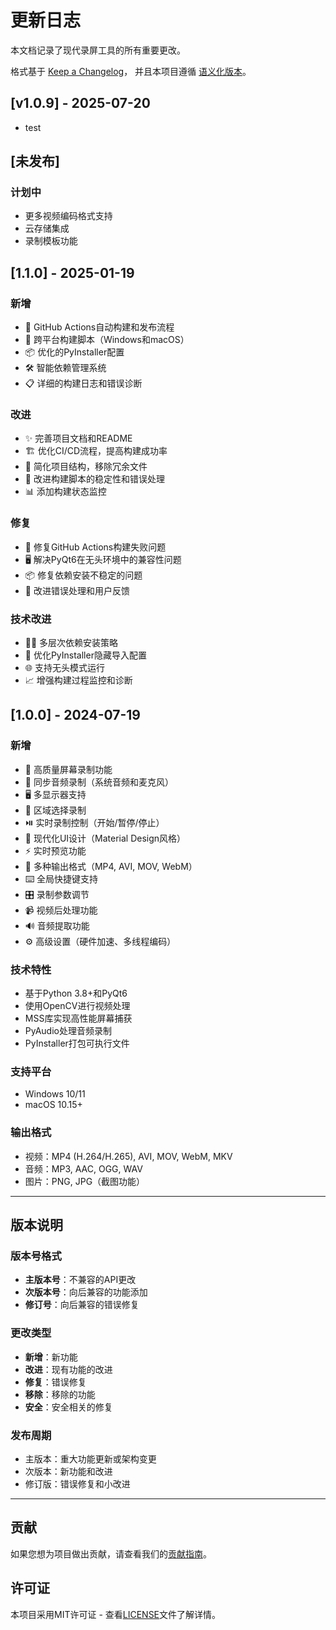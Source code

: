 # 更新日志

本文档记录了现代录屏工具的所有重要更改。

格式基于 [Keep a Changelog](https://keepachangelog.com/zh-CN/1.0.0/)，
并且本项目遵循 [语义化版本](https://semver.org/lang/zh-CN/)。


## [v1.0.9] - 2025-07-20

- test

## [未发布]

### 计划中
- 更多视频编码格式支持
- 云存储集成
- 录制模板功能

## [1.1.0] - 2025-01-19

### 新增
- 🚀 GitHub Actions自动构建和发布流程
- 🔧 跨平台构建脚本（Windows和macOS）
- 📦 优化的PyInstaller配置
- 🛠️ 智能依赖管理系统
- 📋 详细的构建日志和错误诊断

### 改进
- ✨ 完善项目文档和README
- 🏗️ 优化CI/CD流程，提高构建成功率
- 🧹 简化项目结构，移除冗余文件
- 🔄 改进构建脚本的稳定性和错误处理
- 📊 添加构建状态监控

### 修复
- 🐛 修复GitHub Actions构建失败问题
- 🖥️ 解决PyQt6在无头环境中的兼容性问题
- 📦 修复依赖安装不稳定的问题
- 🔧 改进错误处理和用户反馈

### 技术改进
- 🏃‍♂️ 多层次依赖安装策略
- 🎯 优化PyInstaller隐藏导入配置
- 🌐 支持无头模式运行
- 📈 增强构建过程监控和诊断

## [1.0.0] - 2024-07-19

### 新增
- 🎥 高质量屏幕录制功能
- 🎵 同步音频录制（系统音频和麦克风）
- 🖥️ 多显示器支持
- 📱 区域选择录制
- ⏯️ 实时录制控制（开始/暂停/停止）
- 🎨 现代化UI设计（Material Design风格）
- ⚡ 实时预览功能
- 🔧 多种输出格式（MP4, AVI, MOV, WebM）
- ⌨️ 全局快捷键支持
- 🎛️ 录制参数调节
- 📹 视频后处理功能
- 🔊 音频提取功能
- ⚙️ 高级设置（硬件加速、多线程编码）

### 技术特性
- 基于Python 3.8+和PyQt6
- 使用OpenCV进行视频处理
- MSS库实现高性能屏幕捕获
- PyAudio处理音频录制
- PyInstaller打包可执行文件

### 支持平台
- Windows 10/11
- macOS 10.15+

### 输出格式
- 视频：MP4 (H.264/H.265), AVI, MOV, WebM, MKV
- 音频：MP3, AAC, OGG, WAV
- 图片：PNG, JPG（截图功能）

---

## 版本说明

### 版本号格式
- **主版本号**：不兼容的API更改
- **次版本号**：向后兼容的功能添加
- **修订号**：向后兼容的错误修复

### 更改类型
- **新增**：新功能
- **改进**：现有功能的改进
- **修复**：错误修复
- **移除**：移除的功能
- **安全**：安全相关的修复

### 发布周期
- 主版本：重大功能更新或架构变更
- 次版本：新功能和改进
- 修订版：错误修复和小改进

---

## 贡献

如果您想为项目做出贡献，请查看我们的[贡献指南](CONTRIBUTING.md)。

## 许可证

本项目采用MIT许可证 - 查看[LICENSE](LICENSE)文件了解详情。

